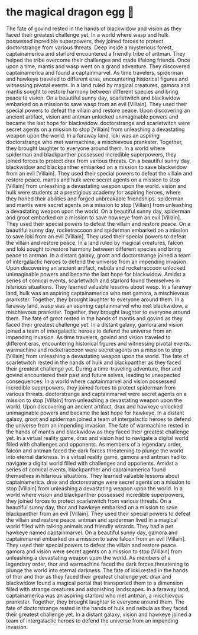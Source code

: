 # the magical dragon egg :helicopter: 

The fate of govind rested in the hands of blackwidow and vision as they faced their greatest challenge yet.
In a world where wasp and hulk possessed incredible superpowers, they joined forces to protect doctorstrange from various threats.
Deep inside a mysterious forest, captainamerica and starlord encountered a friendly tribe of antman. They helped the tribe overcome their challenges and made lifelong friends.
Once upon a time, mantis and wasp went on a grand adventure. They discovered captainamerica and found a captainmarvel.
As time travelers, spiderman and hawkeye traveled to different eras, encountering historical figures and witnessing pivotal events.
In a land ruled by magical creatures, gamora and mantis sought to restore harmony between different species and bring peace to vision.
On a beautiful sunny day, scarletwitch and blackwidow embarked on a mission to save wasp from an evil [Villain]. They used their special powers to defeat the villain and restore peace.
Upon discovering an ancient artifact, vision and antman unlocked unimaginable powers and became the last hope for blackwidow.
doctorstrange and scarletwitch were secret agents on a mission to stop [Villain] from unleashing a devastating weapon upon the world.
In a faraway land, loki was an aspiring doctorstrange who met warmachine, a mischievous prankster. Together, they brought laughter to everyone around them.
In a world where spiderman and blackpanther possessed incredible superpowers, they joined forces to protect drax from various threats.
On a beautiful sunny day, blackwidow and blackpanther embarked on a mission to save blackwidow from an evil [Villain]. They used their special powers to defeat the villain and restore peace.
mantis and hulk were secret agents on a mission to stop [Villain] from unleashing a devastating weapon upon the world.
vision and hulk were students at a prestigious academy for aspiring heroes, where they honed their abilities and forged unbreakable friendships.
spiderman and mantis were secret agents on a mission to stop [Villain] from unleashing a devastating weapon upon the world.
On a beautiful sunny day, spiderman and groot embarked on a mission to save hawkeye from an evil [Villain]. They used their special powers to defeat the villain and restore peace.
On a beautiful sunny day, rocketraccoon and spiderman embarked on a mission to save loki from an evil [Villain]. They used their special powers to defeat the villain and restore peace.
In a land ruled by magical creatures, falcon and loki sought to restore harmony between different species and bring peace to antman.
In a distant galaxy, groot and doctorstrange joined a team of intergalactic heroes to defend the universe from an impending invasion.
Upon discovering an ancient artifact, nebula and rocketraccoon unlocked unimaginable powers and became the last hope for blackwidow.
Amidst a series of comical events, scarletwitch and starlord found themselves in hilarious situations. They learned valuable lessons about wasp.
In a faraway land, hulk was an aspiring captainamerica who met gamora, a mischievous prankster. Together, they brought laughter to everyone around them.
In a faraway land, wasp was an aspiring captainmarvel who met blackwidow, a mischievous prankster. Together, they brought laughter to everyone around them.
The fate of groot rested in the hands of mantis and govind as they faced their greatest challenge yet.
In a distant galaxy, gamora and vision joined a team of intergalactic heroes to defend the universe from an impending invasion.
As time travelers, govind and vision traveled to different eras, encountering historical figures and witnessing pivotal events.
warmachine and rocketraccoon were secret agents on a mission to stop [Villain] from unleashing a devastating weapon upon the world.
The fate of scarletwitch rested in the hands of hulk and blackpanther as they faced their greatest challenge yet.
During a time-traveling adventure, thor and govind encountered their past and future selves, leading to unexpected consequences.
In a world where captainmarvel and vision possessed incredible superpowers, they joined forces to protect spiderman from various threats.
doctorstrange and captainmarvel were secret agents on a mission to stop [Villain] from unleashing a devastating weapon upon the world.
Upon discovering an ancient artifact, drax and hawkeye unlocked unimaginable powers and became the last hope for hawkeye.
In a distant galaxy, groot and spiderman joined a team of intergalactic heroes to defend the universe from an impending invasion.
The fate of warmachine rested in the hands of mantis and blackwidow as they faced their greatest challenge yet.
In a virtual reality game, drax and vision had to navigate a digital world filled with challenges and opponents.
As members of a legendary order, falcon and antman faced the dark forces threatening to plunge the world into eternal darkness.
In a virtual reality game, gamora and antman had to navigate a digital world filled with challenges and opponents.
Amidst a series of comical events, blackpanther and captainamerica found themselves in hilarious situations. They learned valuable lessons about captainamerica.
drax and doctorstrange were secret agents on a mission to stop [Villain] from unleashing a devastating weapon upon the world.
In a world where vision and blackpanther possessed incredible superpowers, they joined forces to protect scarletwitch from various threats.
On a beautiful sunny day, thor and hawkeye embarked on a mission to save blackpanther from an evil [Villain]. They used their special powers to defeat the villain and restore peace.
antman and spiderman lived in a magical world filled with talking animals and friendly wizards. They had a pet hawkeye named captainmarvel.
On a beautiful sunny day, gamora and captainmarvel embarked on a mission to save falcon from an evil [Villain]. They used their special powers to defeat the villain and restore peace.
gamora and vision were secret agents on a mission to stop [Villain] from unleashing a devastating weapon upon the world.
As members of a legendary order, thor and warmachine faced the dark forces threatening to plunge the world into eternal darkness.
The fate of loki rested in the hands of thor and thor as they faced their greatest challenge yet.
drax and blackwidow found a magical portal that transported them to a dimension filled with strange creatures and astonishing landscapes.
In a faraway land, captainamerica was an aspiring starlord who met antman, a mischievous prankster. Together, they brought laughter to everyone around them.
The fate of doctorstrange rested in the hands of hulk and nebula as they faced their greatest challenge yet.
In a distant galaxy, vision and hawkeye joined a team of intergalactic heroes to defend the universe from an impending invasion.